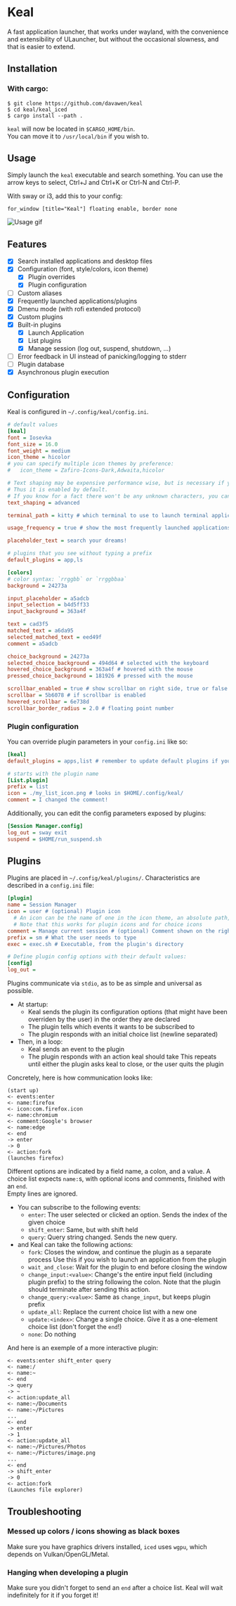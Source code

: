 # Keal

A fast application launcher, that works under wayland, with the convenience and extensibility of ULauncher, but without the occasional slowness, and that is easier to extend.  

## Installation

### With cargo:
```
$ git clone https://github.com/davawen/keal
$ cd keal/keal_iced
$ cargo install --path .
```
`keal` will now be located in `$CARGO_HOME/bin`.  
You can move it to `/usr/local/bin` if you wish to.

## Usage
Simply launch the `keal` executable and search something.
You can use the arrow keys to select, Ctrl+J and Ctrl+K or Ctrl-N and Ctrl-P.

With sway or i3, add this to your config:
```i3config
for_window [title="Keal"] floating enable, border none
```

![Usage gif](/public/readme.gif)

## Features

- [x] Search installed applications and desktop files 
- [x] Configuration (font, style/colors, icon theme)
  - [x] Plugin overrides
  - [x] Plugin configuration
- [ ] Custom aliases
- [x] Frequently launched applications/plugins
- [x] Dmenu mode (with rofi extended protocol)
- [x] Custom plugins 
- [x] Built-in plugins
  - [x] Launch Application
  - [x] List plugins
  - [x] Manage session (log out, suspend, shutdown, ...)
- [ ] Error feedback in UI instead of panicking/logging to stderr
- [ ] Plugin database
- [x] Asynchronous plugin execution

## Configuration
Keal is configured in `~/.config/keal/config.ini`.
```ini
# default values
[keal]
font = Iosevka
font_size = 16.0
font_weight = medium
icon_theme = hicolor
# you can specify multiple icon themes by preference:
#   icon_theme = Zafiro-Icons-Dark,Adwaita,hicolor

# Text shaping may be expensive performance wise, but is necessary if your font does not contain all unicode characters and you need to interact with them.
# Thus it is enabled by default.
# If you know for a fact there won't be any unknown characters, you can set it to `basic`.
text_shaping = advanced

terminal_path = kitty # which terminal to use to launch terminal applications

usage_frequency = true # show the most frequently launched applications first

placeholder_text = search your dreams!

# plugins that you see without typing a prefix
default_plugins = app,ls 

[colors]
# color syntax: `rrggbb` or `rrggbbaa`
background = 24273a

input_placeholder = a5adcb
input_selection = b4d5ff33
input_background = 363a4f

text = cad3f5
matched_text = a6da95
selected_matched_text = eed49f
comment = a5adcb

choice_background = 24273a
selected_choice_background = 494d64 # selected with the keyboard
hovered_choice_background = 363a4f # hovered with the mouse
pressed_choice_background = 181926 # pressed with the mouse

scrollbar_enabled = true # show scrollbar on right side, true or false
scrollbar = 5b6078 # if scrollbar is enabled
hovered_scrollbar = 6e738d
scrollbar_border_radius = 2.0 # floating point number
```

### Plugin configuration

You can override plugin parameters in your `config.ini` like so:
```ini
[keal]
default_plugins = apps,list # remember to update default plugins if you modify prefixes

# starts with the plugin name
[List.plugin]
prefix = list
icon = ./my_list_icon.png # looks in $HOME/.config/keal/
comment = I changed the comment!
```

Additionally, you can edit the config parameters exposed by plugins:
```ini
[Session Manager.config]
log_out = sway exit
suspend = $HOME/run_suspend.sh
```

## Plugins

Plugins are placed in `~/.config/keal/plugins/`.
Characteristics are described in a `config.ini` file:
```ini
[plugin]
name = Session Manager
icon = user # (optional) Plugin icon
  # An icon can be the name of one in the icon theme, an absolute path, or a relative path (by starting with "./")
  # Note that this works for plugin icons and for choice icons
comment = Manage current session # (optional) Comment shown on the right
prefix = sm # What the user needs to type
exec = exec.sh # Executable, from the plugin's directory

# Define plugin config options with their default values:
[config]
log_out =
```

Plugins communicate via `stdio`, as to be as simple and universal as possible.  

- At startup:
  - Keal sends the plugin its configuration options (that might have been overriden by the user) in the order they are declared
  - The plugin tells which events it wants to be subscribed to
  - The plugin responds with an initial choice list (newline separated)
- Then, in a loop:
  - Keal sends an event to the plugin
  - The plugin responds with an action keal should take
This repeats until either the plugin asks keal to close, or the user quits the plugin

Concretely, here is how communication looks like:
```
(start up)
<- events:enter
<- name:firefox
<- icon:com.firefox.icon
<- name:chromium
<- comment:Google's browser
<- name:edge
<- end
-> enter
-> 0
<- action:fork
(launches firefox)
```

Different options are indicated by a field name, a colon, and a value.
A choice list expects `name:`s, with optional icons and comments, finished with an `end`.  
Empty lines are ignored.

- You can subscribe to the following events:
  - `enter`: The user selected or clicked an option. Sends the index of the given choice
  - `shift_enter`: Same, but with shift held
  - `query`: Query string changed. Sends the new query.
- and Keal can take the following actions:
  - `fork`: Closes the window, and continue the plugin as a separate process
      Use this if you wish to launch an application from the plugin
  - `wait_and_close`: Wait for the plugin to end before closing the window
  - `change_input:<value>`: Change's the entire input field (including plugin prefix) to the string following the colon.
      Note that the plugin should terminate after sending this action.
  - `change_query:<value>`: Same as `change_input`, but keeps plugin prefix
  - `update_all`: Replace the current choice list with a new one
  - `update:<index>`: Change a single choice. Give it as a one-element choice list (don't forget the `end`!)
  - `none`: Do nothing

And here is an exemple of a more interactive plugin:
```
<- events:enter shift_enter query
<- name:/
<- name:~
<- end
-> query
-> ~
<- action:update_all
<- name:~/Documents
<- name:~/Pictures
...
<- end
-> enter
-> 1
<- action:update_all
<- name:~/Pictures/Photos
<- name:~/Pictures/image.png
...
<- end
-> shift_enter
-> 0
<- action:fork
(Launches file explorer)
```

## Troubleshooting

### Messed up colors / icons showing as black boxes

Make sure you have graphics drivers installed, `iced` uses `wgpu`, which depends on Vulkan/OpenGL/Metal.

### Hanging when developing a plugin

Make sure you didn't forget to send an `end` after a choice list. Keal will wait indefinitely for it if you forget it!
